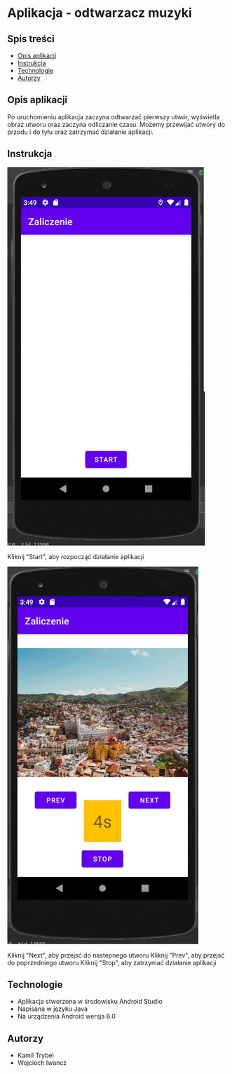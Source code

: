 # Aplikacja - odtwarzacz muzyki

## Spis treści
* [Opis aplikacji](#opis-aplikacji)
* [Instrukcja](#instrukcja)
* [Technologie](#technologie)
* [Autorzy](#autorzy)

## Opis aplikacji
Po uruchomieniu aplikacja zaczyna odtwarzać pierwszy utwór, wyświetla obraz utworu oraz zaczyna odliczanie czasu. Możemy przewijać utwory do przodu i do tyłu oraz zatrzymać działanie aplikacji.

## Instrukcja
![zdj1](./img/zdj1.png)

Kliknij "Start", aby rozpocząć działanie aplikacji

![zdj2](./img/zdj2.png)

Kliknij "Next", aby przejsć do nastepnego utworu
Kliknij "Prev", aby przejsć do poprzedniego utworu
Kliknij "Stop", aby zatrzymać działanie aplikacji

## Technologie
* Aplikacja stworzona w środowisku Android Studio
* Napisana w języku Java
* Na urządzenia Android wersja 6.0

## Autorzy
* Kamil Trybel
* Wojciech Iwancz

